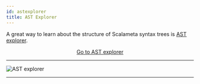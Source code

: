 ```yaml
---
id: astexplorer
title: AST Explorer
---
```


A great way to learn about the structure of Scalameta syntax trees is
[AST explorer](https://astexplorer.net/#/gist/ec56167ffafb20cbd8d68f24a37043a9/677e43f3adb93db8513dbe4e2c868dd4f78df4b3).

<!--
<style>
a.astexplorer {
    -webkit-appearance: button;
    -moz-appearance: button;
    appearance: button;

    text-decoration: none;
    color: initial;
}
</style> -->
<div style="text-align:center;">
<a href="https://astexplorer.net/#/gist/ec56167ffafb20cbd8d68f24a37043a9/677e43f3adb93db8513dbe4e2c868dd4f78df4b3" target="_blank" class="button">
Go to AST explorer
</a>
</div>

---

![AST explorer](../assets/astexplorer.png)

---
